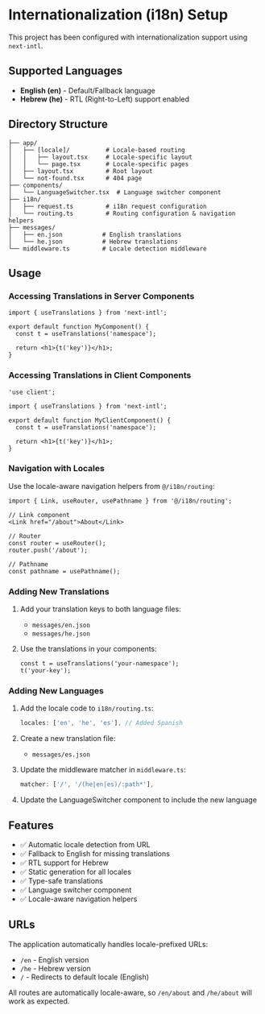 # Internationalization (i18n) Setup

This project has been configured with internationalization support using `next-intl`.

## Supported Languages

- **English (en)** - Default/Fallback language
- **Hebrew (he)** - RTL (Right-to-Left) support enabled

## Directory Structure

```
├── app/
│   ├── [locale]/          # Locale-based routing
│   │   ├── layout.tsx     # Locale-specific layout
│   │   └── page.tsx       # Locale-specific pages
│   ├── layout.tsx         # Root layout
│   └── not-found.tsx      # 404 page
├── components/
│   └── LanguageSwitcher.tsx  # Language switcher component
├── i18n/
│   ├── request.ts         # i18n request configuration
│   └── routing.ts         # Routing configuration & navigation helpers
├── messages/
│   ├── en.json           # English translations
│   └── he.json           # Hebrew translations
└── middleware.ts         # Locale detection middleware
```

## Usage

### Accessing Translations in Server Components

```tsx
import { useTranslations } from 'next-intl';

export default function MyComponent() {
  const t = useTranslations('namespace');
  
  return <h1>{t('key')}</h1>;
}
```

### Accessing Translations in Client Components

```tsx
'use client';

import { useTranslations } from 'next-intl';

export default function MyClientComponent() {
  const t = useTranslations('namespace');
  
  return <h1>{t('key')}</h1>;
}
```

### Navigation with Locales

Use the locale-aware navigation helpers from `@/i18n/routing`:

```tsx
import { Link, useRouter, usePathname } from '@/i18n/routing';

// Link component
<Link href="/about">About</Link>

// Router
const router = useRouter();
router.push('/about');

// Pathname
const pathname = usePathname();
```

### Adding New Translations

1. Add your translation keys to both language files:
   - `messages/en.json`
   - `messages/he.json`

2. Use the translations in your components:
   ```tsx
   const t = useTranslations('your-namespace');
   t('your-key');
   ```

### Adding New Languages

1. Add the locale code to `i18n/routing.ts`:
   ```ts
   locales: ['en', 'he', 'es'], // Added Spanish
   ```

2. Create a new translation file:
   - `messages/es.json`

3. Update the middleware matcher in `middleware.ts`:
   ```ts
   matcher: ['/', '/(he|en|es)/:path*'],
   ```

4. Update the LanguageSwitcher component to include the new language

## Features

- ✅ Automatic locale detection from URL
- ✅ Fallback to English for missing translations
- ✅ RTL support for Hebrew
- ✅ Static generation for all locales
- ✅ Type-safe translations
- ✅ Language switcher component
- ✅ Locale-aware navigation helpers

## URLs

The application automatically handles locale-prefixed URLs:

- `/en` - English version
- `/he` - Hebrew version
- `/` - Redirects to default locale (English)

All routes are automatically locale-aware, so `/en/about` and `/he/about` will work as expected.
